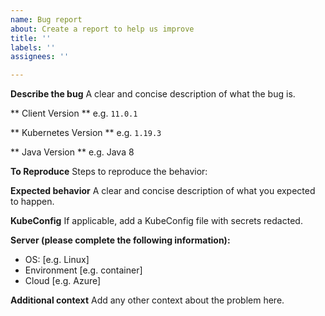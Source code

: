 ```yaml
---
name: Bug report
about: Create a report to help us improve
title: ''
labels: ''
assignees: ''

---
```


**Describe the bug**
A clear and concise description of what the bug is.

** Client Version **
e.g. `11.0.1`

** Kubernetes Version **
e.g. `1.19.3`

** Java Version **
e.g. Java 8

**To Reproduce**
Steps to reproduce the behavior:

**Expected behavior**
A clear and concise description of what you expected to happen.

**KubeConfig**
If applicable, add a KubeConfig file with secrets redacted.

**Server (please complete the following information):**
 - OS: [e.g. Linux]
 - Environment [e.g. container]
 - Cloud [e.g. Azure]

**Additional context**
Add any other context about the problem here.

